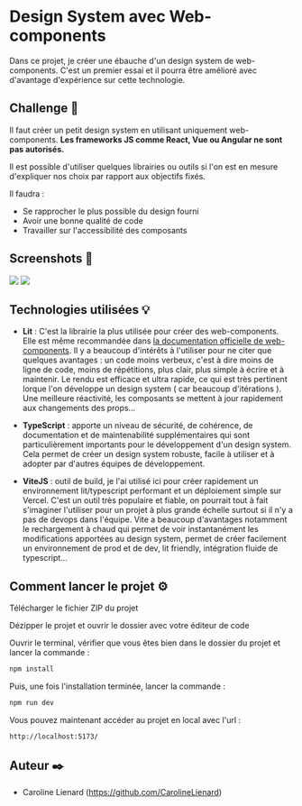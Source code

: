 # Design System avec Web-components
Dans ce projet, je créer une ébauche d'un design system de web-components. C'est un premier essai et il pourra être amélioré avec d'avantage d'expérience sur cette technologie.

## Challenge 🔨
Il faut créer un petit design system en utilisant uniquement web-components. **Les frameworks JS comme React, Vue ou Angular ne sont pas autorisés.**

Il est possible d'utiliser quelques librairies ou outils si l'on est en mesure d'expliquer nos choix par rapport aux objectifs fixés.

Il faudra : 
- Se rapprocher le plus possible du design fourni
- Avoir une bonne qualité de code
- Travailler sur l'accessibilité des composants

## Screenshots 📸
![](./public/screen1.jpg)
![](./public/screen2.jpg)

## Technologies utilisées 💡

- **Lit** : C'est la librairie la plus utilisée pour créer des web-components. Elle est même recommandée dans [la documentation officielle de web-components](https://www.webcomponents.org/introduction). Il y a beaucoup d'intérêts à l'utiliser pour ne citer que quelques avantages : un code moins verbeux, c'est à dire moins de ligne de code, moins de répétitions, plus clair, plus simple à écrire et à maintenir. Le rendu est efficace et ultra rapide, ce qui est très pertinent lorque l'on développe un design system ( car beaucoup d'itérations ). Une meilleure réactivité, les composants se mettent à jour rapidement aux changements des props...

- **TypeScript** : apporte un niveau de sécurité, de cohérence, de documentation et de maintenabilité supplémentaires qui sont particulièrement importants pour le développement d'un design system. Cela permet de créer un design system robuste, facile à utiliser et à adopter par d'autres équipes de développement.

- **ViteJS** : outil de build, je l'ai utilisé ici pour créer rapidement un environnement lit/typescript performant et un déploiement simple sur Vercel. C'est un outil très populaire et fiable, on pourrait tout à fait s'imaginer l'utiliser pour un projet à plus grande échelle surtout si il n'y a pas de devops dans l'équipe. Vite a beaucoup d'avantages notamment le rechargement à chaud qui permet de voir instantanément les modifications apportées au design system, permet de créer facilement un environnement de prod et de dev, lit friendly, intégration fluide de typescript...

## Comment lancer le projet ⚙️

Télécharger le fichier ZIP du projet

Dézipper le projet et ouvrir le dossier avec votre éditeur de code

Ouvrir le terminal, vérifier que vous êtes bien dans le dossier du projet et lancer la commande : 
```bash
npm install
```

Puis, une fois l'installation terminée, lancer la commande : 
```bash
npm run dev
```

Vous pouvez maintenant accéder au projet en local avec l'url : 
```bash
http://localhost:5173/
```

## Auteur ✒️
- Caroline Lienard (https://github.com/CarolineLienard)